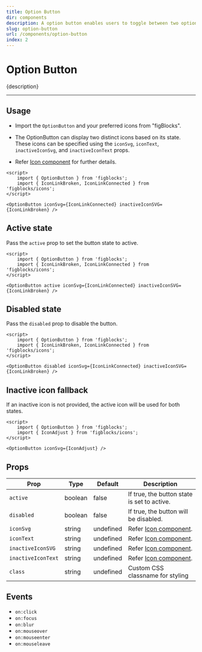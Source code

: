 ```yaml
---
title: Option Button
dir: components
description: A option button enables users to toggle between two options.
slug: option-button
url: /components/option-button
index: 2
---
```


<script> 
	import 'figblocks/globalStyles'; 
</script>

# Option Button

{description}

---

## Usage

- Import the `OptionButton` and your preferred icons from "figBlocks".

- The OptionButton can display two distinct icons based on its state. These icons can be specified using the `iconSvg`, `iconText`, `inactiveIconSvg`, and `inactiveIconText` props.

- Refer [Icon component](/components/icon) for further details.

```svelte example
<script>
	import { OptionButton } from 'figblocks';
	import { IconLinkBroken, IconLinkConnected } from 'figblocks/icons';
</script>

<OptionButton iconSvg={IconLinkConnected} inactiveIconSVG={IconLinkBroken} />
```

## Active state

Pass the `active` prop to set the button state to active.

```svelte example hideScript
<script>
	import { OptionButton } from 'figblocks';
	import { IconLinkBroken, IconLinkConnected } from 'figblocks/icons';
</script>

<OptionButton active iconSvg={IconLinkConnected} inactiveIconSVG={IconLinkBroken} />
```

## Disabled state

Pass the `disabled` prop to disable the button.

```svelte example hideScript
<script>
	import { OptionButton } from 'figblocks';
	import { IconLinkBroken, IconLinkConnected } from 'figblocks/icons';
</script>

<OptionButton disabled iconSvg={IconLinkConnected} inactiveIconSVG={IconLinkBroken} />
```

## Inactive icon fallback

If an inactive icon is not provided, the active icon will be used for both states.

```svelte example hideScript
<script>
	import { OptionButton } from 'figblocks';
	import { IconAdjust } from 'figblocks/icons';
</script>

<OptionButton iconSvg={IconAdjust} />
```

## Props

| Prop               | Type    | Default   | Description                                 |
| ------------------ | ------- | --------- | ------------------------------------------- |
| `active`           | boolean | false     | If true, the button state is set to active. |
| `disabled`         | boolean | false     | If true, the button will be disabled.       |
| `iconSvg`          | string  | undefined | Refer [Icon component](/components/icon).   |
| `iconText`         | string  | undefined | Refer [Icon component](/components/icon).   |
| `inactiveIconSVG`  | string  | undefined | Refer [Icon component](/components/icon).   |
| `inactiveIconText` | string  | undefined | Refer [Icon component](/components/icon).   |
| `class`            | string  | undefined | Custom CSS classname for styling            |

## Events

- `on:click`
- `on:focus`
- `on:blur`
- `on:mouseover`
- `on:mouseenter`
- `on:mouseleave`
